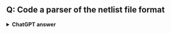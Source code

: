 
## Q: Code a parser of the netlist file format

<details>
<summary><b>ChatGPT answer</b></summary>

A **netlist** file format describes electronic circuits, representing components and their connections. A typical netlist file contains components such as resistors, capacitors, and transistors, and how they are connected through nodes. It may follow various formats depending on the simulator or EDA tool, such as SPICE, Verilog, etc.

### Example Netlist (SPICE format)
```
* Simple RC Circuit
R1 1 2 1k
C1 2 0 10u
V1 1 0 DC 5
.end
```

The file structure:
- Each line represents a circuit element.
- `R1 1 2 1k`: Resistor `R1` connected between nodes 1 and 2 with a resistance of 1k ohms.
- `C1 2 0 10u`: Capacitor `C1` connected between nodes 2 and 0 (ground) with a capacitance of 10uF.
- `.end`: Marks the end of the netlist.

### Steps for Parsing
1. **Read the file line by line.**
2. **Skip comments** (lines starting with `*`).
3. **Identify elements** based on their prefixes (`R` for resistors, `C` for capacitors, etc.).
4. **Store components and connections** in a structured format (e.g., a dictionary).

### Python Parser for SPICE Netlist

Here's a simple implementation:

```python
class NetlistParser:
    def __init__(self, filepath):
        self.filepath = filepath
        self.components = []

    def parse(self):
        with open(self.filepath, 'r') as file:
            for line in file:
                line = line.strip()
                # Skip comments and empty lines
                if not line or line.startswith('*'):
                    continue

                # Split line into tokens
                tokens = line.split()
                if len(tokens) < 4:
                    continue

                component_type = tokens[0][0].upper()
                name = tokens[0]
                node1 = tokens[1]
                node2 = tokens[2]
                value = tokens[3]

                # Store the component
                self.components.append({
                    'type': component_type,
                    'name': name,
                    'node1': node1,
                    'node2': node2,
                    'value': value
                })

    def display_components(self):
        for component in self.components:
            print(f"Component {component['name']} ({component['type']}):")
            print(f"  Node 1: {component['node1']}")
            print(f"  Node 2: {component['node2']}")
            print(f"  Value: {component['value']}")
            print()

# Example usage:
parser = NetlistParser('circuit.net')
parser.parse()
parser.display_components()
```

### Output
Given the input netlist:
```
* Simple RC Circuit
R1 1 2 1k
C1 2 0 10u
V1 1 0 DC 5
.end
```

The output will be:
```
Component R1 (R):
  Node 1: 1
  Node 2: 2
  Value: 1k

Component C1 (C):
  Node 1: 2
  Node 2: 0
  Value: 10u

Component V1 (V):
  Node 1: 1
  Node 2: 0
  Value: DC
```

### Enhancements:
- **Support multiple formats** (SPICE, Verilog).
- **Add node types** (e.g., ground).
- **Add error handling** for malformed lines.
- **Handle multi-line components** like `.subckt` (for subcircuits).
</details>



